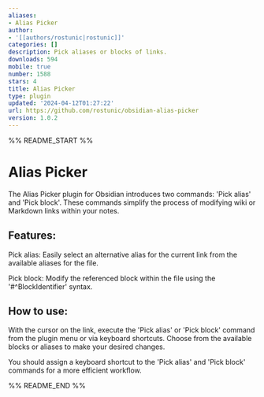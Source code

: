 ```yaml
---
aliases:
- Alias Picker
author:
- '[[authors/rostunic|rostunic]]'
categories: []
description: Pick aliases or blocks of links.
downloads: 594
mobile: true
number: 1588
stars: 4
title: Alias Picker
type: plugin
updated: '2024-04-12T01:27:22'
url: https://github.com/rostunic/obsidian-alias-picker
version: 1.0.2
---
```


%% README_START %%

# Alias Picker
The Alias Picker plugin for Obsidian introduces two commands: 'Pick alias' and 'Pick block'.
These commands simplify the process of modifying wiki or Markdown links within your notes.

## Features:
Pick alias: Easily select an alternative alias for the current link from the available aliases for the file.

Pick block: Modify the referenced block within the file using the '#^BlockIdentifier' syntax.

## How to use:
With the cursor on the link, execute the 'Pick alias' or 'Pick block' command from the plugin menu or via keyboard shortcuts.
Choose from the available blocks or aliases to make your desired changes.

You should assign a keyboard shortcut to the 'Pick alias' and 'Pick block' commands for a more efficient workflow.

%% README_END %%